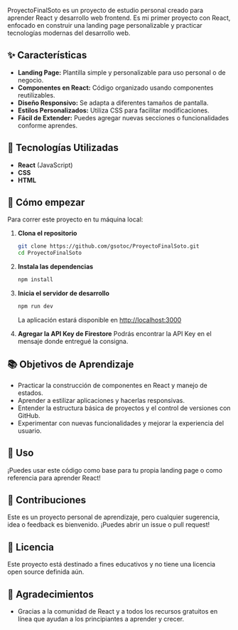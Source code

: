 ProyectoFinalSoto es un proyecto de estudio personal creado para aprender React y desarrollo web frontend. Es mi primer proyecto con React, enfocado en construir una landing page personalizable y practicar tecnologías modernas del desarrollo web.

## ✨ Características

- **Landing Page:** Plantilla simple y personalizable para uso personal o de negocio.
- **Componentes en React:** Código organizado usando componentes reutilizables.
- **Diseño Responsivo:** Se adapta a diferentes tamaños de pantalla.
- **Estilos Personalizados:** Utiliza CSS para facilitar modificaciones.
- **Fácil de Extender:** Puedes agregar nuevas secciones o funcionalidades conforme aprendes.

## 🚀 Tecnologías Utilizadas

- **React** (JavaScript)
- **CSS**
- **HTML**

## 🏁 Cómo empezar

Para correr este proyecto en tu máquina local:

1. **Clona el repositorio**
   ```bash
   git clone https://github.com/gsotoc/ProyectoFinalSoto.git
   cd ProyectoFinalSoto
   ```

2. **Instala las dependencias**
   ```bash
   npm install
   ```

3. **Inicia el servidor de desarrollo**
   ```bash
   npm run dev
   ```
   La aplicación estará disponible en [http://localhost:3000](http://localhost:3000)

 4. **Agregar la API Key de Firestore**
   Podrás encontrar la API Key en el mensaje donde entregué la consigna.

   

## 📚 Objetivos de Aprendizaje

- Practicar la construcción de componentes en React y manejo de estados.
- Aprender a estilizar aplicaciones y hacerlas responsivas.
- Entender la estructura básica de proyectos y el control de versiones con GitHub.
- Experimentar con nuevas funcionalidades y mejorar la experiencia del usuario.

## 📝 Uso

¡Puedes usar este código como base para tu propia landing page o como referencia para aprender React!

## 🤝 Contribuciones

Este es un proyecto personal de aprendizaje, pero cualquier sugerencia, idea o feedback es bienvenido. ¡Puedes abrir un issue o pull request!

## 📄 Licencia

Este proyecto está destinado a fines educativos y no tiene una licencia open source definida aún.

## 🙏 Agradecimientos

- Gracias a la comunidad de React y a todos los recursos gratuitos en línea que ayudan a los principiantes a aprender y crecer.
